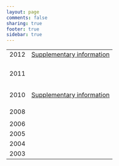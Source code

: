 ```yaml
---
layout: page
comments: false
sharing: true
footer: true
sidebar: true
---
```


<script>
var details = false;
var details = {"firstname":"Satrajit","middlename":"S","lastname":"Ghosh","email":"satra@mit.edu","website":"http:\/\/www.mit.edu\/~satra","address":"","biosketch":"My present research focuses on novel computational approaches for representing multimodal data in the context of the clinical disorders and to develop models for diagnosing and predicting treatment outcome. This is currently being applied to stuttering, ADHD, MDD and SAD. I am also involved with the development and validation of realtime-fMRI as a clinical tool in the context of new project funded by the DoD. I have developed state-of-the-art tools for region of interest analysis of neuroimaging data. As P.I. of an R03 from NIBIB I initiated the development of a Python-based, open-source, multi-institution software project aimed at improving interoperability among existing imaging analysis software packages (http:\/\/nipy.org\/nipype). My prior work has involved real-time synthesis of computer music and sound effects, controlling chaotic oscillators, computational modeling of speech acquisition and production, and real-time DSP-based speech signal processing."};
var readonly = '1';
var rootpath = 'http://publicationslist.org/';
var ownpage = '1';
var userid = 'satra';
var mode = 'publish';
var nothumbs = 0;
var publistBrand = "PublicationsList.org";
var localInstall = 0;
<!--
   function setStyle(str) {
     document.getElementById("styleid").href = str;
   }
-->
</script>


<script src='http://publicationslist.org/schema.js'></script>

<script>
var publist = [
{"refid":"1","repocollections":"","attachment":"","_thumb":"","articletype":"article","sectionheading":"","title":"Cine magnetic resonance imaging with simultaneous audio to evaluate pediatric velopharyngeal insufficiency.","year":"2011","author":"Amanda L Silver, Katherine Nimkin, Jean E Ashland, Satrajit S Ghosh, Andre J W van der Kouwe, Matthew T Brigger, Christopher J Hartnick","journal":"Arch Otolaryngol Head Neck Surg","volume":"137","number":"3","pages":"258-263","month":"Mar","doi":"10.1001\/archoto.2011.11","pubmed":"21422310","pdflink":"http:\/\/www.mendeley.com\/download\/public\/1121631\/4512648195\/de0f8fc781c08412ecd257f337e1d3d63d7b4c41\/dl.pdf","urllink":"","abstract":"To develop a protocol linking cine magnetic resonance (MR) imaging to simultaneously acquired audio recordings of specific phonatory tasks to evaluate velopharyngeal insufficiency (VPI) in children.","note":"","tags":"Adolescent,Adult,Child,Female,Humans,Image Processing, Computer-Assisted,Magnetic Resonance Imaging, Cine,Male,Palate, Soft,Phonation,Reference Values,Tape Recording,Velopharyngeal Insufficiency","publisher":"","booktitle":"","editor":"","address":"","school":"","issn":"1538-361X","isi":"","key":"Silver2011","howpublished":""},
{"refid":"2","repocollections":"","attachment":"","_thumb":"","articletype":"article","sectionheading":"","title":"fMRI investigation of unexpected somatosensory feedback perturbation during speech.","year":"2011","author":"Elisa Golfinopoulos, Jason A Tourville, Jason W Bohland, Satrajit S Ghosh, Alfonso Nieto-Castanon, Frank H Guenther","journal":"Neuroimage","volume":"55","number":"3","pages":"1324-1338","month":"Apr","doi":"10.1016\/j.neuroimage.2010.12.065","pubmed":"21195191","pdflink":"http:\/\/www.mendeley.com\/download\/public\/1121631\/4449461245\/63666819e01265d6d2ddd75e064b97fc92bde1bf\/dl.pdf","urllink":"","abstract":"Somatosensory feedback plays a critical role in the coordination of articulator movements for speech production. In response to unexpected resistance to lip or jaw movements during speech, fluent speakers can use the difference between the somatosensory expectations of a speech sound and the actual somatosensory feedback to adjust the trajectories of functionally relevant but unimpeded articulators. In an effort to investigate the neural substrates underlying the somatosensory feedback control of speech, we used an event-related sparse sampling functional magnetic resonance imaging paradigm and a novel pneumatic device that unpredictably blocked subjects' jaw movements. In comparison to speech, perturbed speech, in which jaw perturbation prompted the generation of compensatory speech motor commands, demonstrated increased effects in bilateral ventral motor cortex, right-lateralized anterior supramarginal gyrus, inferior frontal gyrus pars triangularis and ventral premotor cortex, and bilateral inferior posterior cerebellum (lobule VIII). Structural equation modeling revealed a significant increased influence from left anterior supramarginal gyrus to right anterior supramarginal gyrus and from left anterior supramarginal gyrus to right ventral premotor cortex as well as a significant increased reciprocal influence between right ventral premotor cortex and right ventral motor cortex and right anterior supramarginal gyrus and right inferior frontal gyrus pars triangularis for perturbed speech relative to speech. These results suggest that bilateral anterior supramarginal gyrus, right inferior frontal gyrus pars triangularis, right ventral premotor and motor cortices are functionally coupled and influence speech motor output when somatosensory feedback is unexpectedly perturbed during speech production.","note":"","tags":"Adult,Biomechanics,Cerebellum,Cerebral Cortex,Data Interpretation, Statistical,Electric Stimulation,Feedback, Physiological,Female,Functional Laterality,Humans,Image Processing, Computer-Assisted,Jaw,Magnetic Resonance Imaging,Male,Middle Aged,Models, Statistical,Oxygen,Phonetics,Physical Stimulation,Psychomotor Performance,Speech,Young Adult","publisher":"","booktitle":"","editor":"","address":"","school":"","issn":"1095-9572","isi":"","key":"Golfinopoulos2011","howpublished":""},
{"refid":"3","repocollections":"","attachment":"","_thumb":"","articletype":"article","sectionheading":"","title":"Evaluating the validity of volume-based and surface-based brain image registration for developmental cognitive neuroscience studies in children 4 to 11 years of age.","year":"2010","author":"Satrajit S Ghosh, Sita Kakunoori, Jean Augustinack, Alfonso Nieto-Castanon, Ioulia Kovelman, Nadine Gaab, Joanna A Christodoulou, Christina Triantafyllou, John D E Gabrieli, Bruce Fischl","journal":"Neuroimage","volume":"53","number":"1","pages":"85-93","month":"Oct","doi":"10.1016\/j.neuroimage.2010.05.075","pubmed":"20621657","pdflink":"http:\/\/www.mendeley.com\/download\/public\/1121631\/4527114305\/cca38234ad1e647fd57adf0a7c1d7504a3dae882\/dl.pdf","urllink":"","abstract":"Understanding the neurophysiology of human cognitive development relies on methods that enable accurate comparison of structural and functional neuroimaging data across brains from people of different ages. A fundamental question is whether the substantial brain growth and related changes in brain morphology that occur in early childhood permit valid comparisons of brain structure and function across ages. Here we investigated whether valid comparisons can be made in children from ages 4 to 11, and whether there are differences in the use of volume-based versus surface-based registration approaches for aligning structural landmarks across these ages. Regions corresponding to the calcarine sulcus, central sulcus, and Sylvian fissure in both the hemispheres were manually labeled on T1-weighted structural magnetic resonance images from 31 children ranging in age from 4.2 to 11.2years old. Quantitative measures of shape similarity and volumetric-overlap of these manually labeled regions were calculated when brains were aligned using a 12-parameter affine transform, SPM's nonlinear normalization, a diffeomorphic registration (ANTS), and FreeSurfer's surface-based registration. Registration error for normalization into a common reference framework across participants in this age range was lower than commonly used functional imaging resolutions. Surface-based registration provided significantly better alignment of cortical landmarks than volume-based registration. In addition, registering children's brains to a common space does not result in an age-associated bias between older and younger children, making it feasible to accurately compare structural properties and patterns of brain activation in children from ages 4 to 11.","note":"","tags":"Aging,Algorithms,Brain,Child, Preschool,Cognition,Female,Humans,Image Enhancement,Image Interpretation, Computer-Assisted,Imaging, Three-Dimensional,Male,Neurosciences,Reproducibility of Results,Sensitivity and Specificity,Subtraction Technique","publisher":"","booktitle":"","editor":"","address":"","school":"","issn":"1095-9572","isi":"","key":"Ghosh2010","howpublished":""},
{"refid":"4","repocollections":"","attachment":"","_thumb":"","articletype":"article","sectionheading":"","title":"Evaluation of volume-based and surface-based brain image registration methods.","year":"2010","author":"Arno Klein, Satrajit S Ghosh, Brian Avants, B T T Yeo, Bruce Fischl, Babak Ardekani, James C Gee, J J Mann, Ramin V Parsey","journal":"Neuroimage","volume":"51","number":"1","pages":"214-220","month":"May","doi":"10.1016\/j.neuroimage.2010.01.091","pubmed":"20123029","pdflink":"http:\/\/www.mendeley.com\/download\/public\/1121631\/4366884125\/6a27fb3d80567e44cd35e6d935d163850e04bd53\/dl.pdf","urllink":"","abstract":"Establishing correspondences across brains for the purposes of comparison and group analysis is almost universally done by registering images to one another either directly or via a template. However, there are many registration algorithms to choose from. A recent evaluation of fully automated nonlinear deformation methods applied to brain image registration was restricted to volume-based methods. The present study is the first that directly compares some of the most accurate of these volume registration methods with surface registration methods, as well as the first study to compare registrations of whole-head and brain-only (de-skulled) images. We used permutation tests to compare the overlap or Hausdorff distance performance for more than 16,000 registrations between 80 manually labeled brain images. We compared every combination of volume-based and surface-based labels, registration, and evaluation. Our primary findings are the following: 1. de-skulling aids volume registration methods; 2. custom-made optimal average templates improve registration over direct pairwise registration; and 3. resampling volume labels on surfaces or converting surface labels to volumes introduces distortions that preclude a fair comparison between the highest ranking volume and surface registration methods using present resampling methods. From the results of this study, we recommend constructing a custom template from a limited sample drawn from the same or a similar representative population, using the same algorithm used for registering brains to the template.","note":"","tags":"Adult,Algorithms,Brain,Female,Head,Humans,Image Processing, Computer-Assisted,Imaging, Three-Dimensional,Magnetic Resonance Imaging,Male,Organ Size,Software,Young Adult","publisher":"","booktitle":"","editor":"","address":"","school":"","issn":"1095-9572","isi":"","key":"Klein2010","howpublished":""},
{"refid":"5","repocollections":"","attachment":"","_thumb":"","articletype":"article","sectionheading":"","title":"A neuroimaging study of premotor lateralization and cerebellar involvement in the production of phonemes and syllables.","year":"2008","author":"Satrajit S Ghosh, Jason A Tourville, Frank H Guenther","journal":"J Speech Lang Hear Res","volume":"51","number":"5","pages":"1183-1202","month":"Oct","doi":"10.1044\/1092-4388(2008\/07-0119)","pubmed":"18664692","pdflink":"http:\/\/www.mendeley.com\/download\/public\/1121631\/4449474285\/931d5d11879bdbb1d8bdecd4507dc993e4a34a80\/dl.pdf","urllink":"","abstract":"This study investigated the network of brain regions involved in overt production of vowels, monosyllables, and bisyllables to test hypotheses derived from the Directions Into Velocities of Articulators (DIVA) model of speech production (Guenther, Ghosh, & Tourville, 2006). The DIVA model predicts left lateralized activity in inferior frontal cortex when producing a single syllable or phoneme and increased cerebellar activity for consonant-vowel syllables compared with steady-state vowels.","note":"","tags":"Adult,Auditory Cortex,Basal Ganglia,Brain Mapping,Cerebellum,Female,Frontal Lobe,Functional Laterality,Humans,Magnetic Resonance Imaging,Male,Middle Aged,Motor Cortex,Phonetics,Somatosensory Cortex,Speech,Thalamus","publisher":"","booktitle":"","editor":"","address":"","school":"","issn":"1092-4388","isi":"","key":"Ghosh2008","howpublished":""},
{"refid":"6","repocollections":"","attachment":"","_thumb":"","articletype":"article","sectionheading":"","title":"Neural modeling and imaging of the cortical interactions underlying syllable production.","year":"2006","author":"Frank H Guenther, Satrajit S Ghosh, Jason A Tourville","journal":"Brain Lang","volume":"96","number":"3","pages":"280-301","month":"Mar","doi":"10.1016\/j.bandl.2005.06.001","pubmed":"16040108","pdflink":"http:\/\/www.mendeley.com\/download\/public\/1121631\/4140896052\/ad6dad3505a13837b2cb9d6b7e63d577a8fb439e\/dl.pdf","urllink":"","abstract":"This paper describes a neural model of speech acquisition and production that accounts for a wide range of acoustic, kinematic, and neuroimaging data concerning the control of speech movements. The model is a neural network whose components correspond to regions of the cerebral cortex and cerebellum, including premotor, motor, auditory, and somatosensory cortical areas. Computer simulations of the model verify its ability to account for compensation to lip and jaw perturbations during speech. Specific anatomical locations of the model's components are estimated, and these estimates are used to simulate fMRI experiments of simple syllable production.","note":"","tags":"Brain Mapping,Cerebral Cortex,Computer Simulation,Humans,Magnetic Resonance Imaging,Models, Neurological,Nerve Net,Psychomotor Performance,Speech,Synaptic Transmission","publisher":"","booktitle":"","editor":"","address":"","school":"","issn":"0093-934X","isi":"","key":"Guenther2006","howpublished":""},
{"refid":"7","repocollections":"","attachment":"","_thumb":"","articletype":"article","sectionheading":"","title":"Representation of sound categories in auditory cortical maps.","year":"2004","author":"Frank H Guenther, Alfonso Nieto-Castanon, Satrajit S Ghosh, Jason A Tourville","journal":"J Speech Lang Hear Res","volume":"47","number":"1","pages":"46-57","month":"Feb","doi":"10.1044\/1092-4388(2004\/005)","pubmed":"15072527","pdflink":"http:\/\/www.mendeley.com\/download\/public\/1121631\/4449474265\/6c957087d7c618235c8bfb5df916dbb575475120\/dl.pdf","urllink":"","abstract":"Functional magnetic resonance imaging (fMRI) was used to investigate the representation of sound categories in human auditory cortex. Experiment 1 investigated the representation of prototypical (good) and nonprototypical (bad) examples of a vowel sound. Listening to prototypical examples of a vowel resulted in less auditory cortical activation than did listening to nonprototypical examples. Experiments 2 and 3 investigated the effects of categorization training and discrimination training with novel nonspeech sounds on auditory cortical representations. The 2 training tasks were shown to have opposite effects on the auditory cortical representation of sounds experienced during training: Discrimination training led to an increase in the amount of activation caused by the training stimuli, whereas categorization training led to decreased activation. These results indicate that the brain efficiently shifts neural resources away from regions of acoustic space where discrimination between sounds is not behaviorally important (e.g., near the center of a sound category) and toward regions where accurate discrimination is needed. The results also provide a straightforward neural account of learned aspects of perceptual distortion near sound categories: Sounds from the center of a category are more difficult to discriminate from each other than sounds near category boundaries because they are represented by fewer cells in the auditory cortical areas.","note":"","tags":"Acoustic Stimulation,Adolescent,Adult,Auditory Cortex,Auditory Threshold,Brain Mapping,Dominance, Cerebral,Female,Humans,Magnetic Resonance Imaging,Male,Middle Aged,Speech Discrimination Tests,Speech Perception","publisher":"","booktitle":"","editor":"","address":"","school":"","issn":"1092-4388","isi":"","key":"Guenther2004","howpublished":""},
{"refid":"8","repocollections":"","attachment":"","_thumb":"","articletype":"article","sectionheading":"","title":"Region of interest based analysis of functional imaging data.","year":"2003","author":"Alfonso Nieto-Castanon, Satrajit S Ghosh, Jason A Tourville, Frank H Guenther","journal":"Neuroimage","volume":"19","number":"4","pages":"1303-1316","month":"Aug","doi":"10.1016\/S1053-8119(03)00188-5","pubmed":"12948689","pdflink":"http:\/\/www.mendeley.com\/download\/public\/1121631\/4140898702\/344a1dd03d94779f950beea9220b0a91f67cd57a\/dl.pdf","urllink":"","abstract":"fMRI analysis techniques are presented that test functional hypotheses at the region of interest (ROI) level. An SPM-compatible Matlab toolbox has been developed that allows the creation of subject-specific ROI masks based on anatomical markers and the testing of functional hypotheses on the regional response using multivariate time-series analysis techniques. The combined application of subject-specific ROI definition and region-level functional analysis is shown to appropriately compensate for intersubject anatomical variability, offering finer localization and increased sensitivity to task-related effects than standard techniques based on whole-brain normalization and voxel or cluster-level functional analysis, while providing a more direct link between discrete brain region hypotheses and the statistical analyses used to test them.","note":"","tags":"Artifacts,Brain Mapping,Cerebral Cortex,Humans,Image Processing, Computer-Assisted,Imaging, Three-Dimensional,Linear Models,Magnetic Resonance Imaging,Mathematical Computing,Monte Carlo Method,Multivariate Analysis,Neural Networks (Computer)","publisher":"","booktitle":"","editor":"","address":"","school":"","issn":"1053-8119","isi":"","key":"Nieto-Castanon2003","howpublished":""},
{"refid":"9","repocollections":"","attachment":"","_thumb":"","articletype":"article","sectionheading":"","title":"Mindboggle: automated brain labeling with multiple atlases.","year":"2005","author":"Arno Klein, Brett Mensh, Satrajit Ghosh, Jason Tourville, Joy Hirsch","journal":"BMC Med Imaging","volume":"5","number":"","pages":"","month":"Oct","doi":"10.1186\/1471-2342-5-7","pubmed":"16202176","pdflink":"http:\/\/www.mendeley.com\/download\/public\/1121631\/4449474255\/d7abfa0a5fe0155360e7383d35a5ff4576ed4893\/dl.pdf","urllink":"","abstract":"To make inferences about brain structures or activity across multiple individuals, one first needs to determine the structural correspondences across their image data. We have recently developed Mindboggle as a fully automated, feature-matching approach to assign anatomical labels to cortical structures and activity in human brain MRI data. Label assignment is based on structural correspondences between labeled atlases and unlabeled image data, where an atlas consists of a set of labels manually assigned to a single brain image. In the present work, we study the influence of using variable numbers of individual atlases to nonlinearly label human brain image data.","note":"","tags":"","publisher":"","booktitle":"","editor":"","address":"","school":"","issn":"1471-2342","isi":"","key":"Klein2005","howpublished":""},
{"refid":"10","repocollections":"","attachment":"","_thumb":"","articletype":"article","sectionheading":"","title":"Computing moment-to-moment BOLD activation for real-time neurofeedback.","year":"2011","author":"Oliver Hinds, Satrajit Ghosh, Todd W Thompson, Julie J Yoo, Susan Whitfield-Gabrieli, Christina Triantafyllou, John D E Gabrieli","journal":"Neuroimage","volume":"54","number":"1","pages":"361-368","month":"Jan","doi":"10.1016\/j.neuroimage.2010.07.060","pubmed":"20682350","pdflink":"http:\/\/www.mendeley.com\/download\/public\/1121631\/4366448085\/bb88e1c9439a8ff26d789384496c2f505dba2181\/dl.%20-%202011%20-%20neuroimage%20computing%20moment-to-moment%20bold%20activation%20for%20real-time%20neurofeedback","urllink":"","abstract":"Estimating moment-to-moment changes in blood oxygenation level dependent (BOLD) activation levels from functional magnetic resonance imaging (fMRI) data has applications for learned regulation of regional activation, brain state monitoring, and brain-machine interfaces. In each of these contexts, accurate estimation of the BOLD signal in as little time as possible is desired. This is a challenging problem due to the low signal-to-noise ratio of fMRI data. Previous methods for real-time fMRI analysis have either sacrificed the ability to compute moment-to-moment activation changes by averaging several acquisitions into a single activation estimate or have sacrificed accuracy by failing to account for prominent sources of noise in the fMRI signal. Here we present a new method for computing the amount of activation present in a single fMRI acquisition that separates moment-to-moment changes in the fMRI signal intensity attributable to neural sources from those due to noise, resulting in a feedback signal more reflective of neural activation. This method computes an incremental general linear model fit to the fMRI time series, which is used to calculate the expected signal intensity at each new acquisition. The difference between the measured intensity and the expected intensity is scaled by the variance of the estimator in order to transform this residual difference into a statistic. Both synthetic and real data were used to validate this method and compare it to the only other published real-time fMRI method.","note":"","tags":"Biofeedback, Psychology,Computing Methodologies,Feedback, Physiological,Feedback, Psychological,Humans,Image Processing, Computer-Assisted,Kinetics,Magnetic Resonance Imaging,Oxygen,Reproducibility of Results,Signal Transduction","publisher":"","booktitle":"","editor":"","address":"","school":"","issn":"1095-9572","isi":"","key":"Hinds2011","howpublished":""},
{"refid":"11","repocollections":"","attachment":"","_thumb":"","articletype":"article","sectionheading":"","title":"Prediction of Successful Memory Encoding from fMRI Data.","year":"2008","author":"S K Balci, M R Sabuncu, J Yoo, S S Ghosh, S Whitfield-Gabrieli, J D E Gabrieli, P Golland","journal":"Med Image Comput Comput Assist Interv","volume":"2008","number":"11","pages":"97-104","month":"Sep","doi":"10.1901\/jaba.2008.2008-97","pubmed":"20401334","pdflink":"http:\/\/www.mendeley.com\/download\/public\/1121631\/4449474275\/d7f7c9895a8a70e76691722a364794be1182e9c3\/dl.pdf","urllink":"","abstract":"In this work, we explore the use of classification algorithms in predicting mental states from functional neuroimaging data. We train a linear support vector machine classifier to characterize spatial fMRI activation patterns. We employ a general linear model based feature extraction method and use the t-test for feature selection. We evaluate our method on a memory encoding task, using participants' subjective prediction about learning as a benchmark for our classifier. We show that the classifier achieves better than random predictions and the average accuracy is close to subject's own prediction performance. In addition, we validate our tool on a simple motor task where we demonstrate an average prediction accuracy of over 90%. Our experiments demonstrate that the classifier performance depends significantly on the complexity of the experimental design and the mental process of interest.","note":"","tags":"","publisher":"","booktitle":"","editor":"","address":"","school":"","issn":"","isi":"","key":"Balci2008","howpublished":""},
{"refid":"12","repocollections":"","attachment":"","_thumb":"","articletype":"article","sectionheading":"","title":"An investigation of the relation between sibilant production and somatosensory and auditory acuity.","year":"2010","author":"Satrajit S Ghosh, Melanie L Matthies, Edwin Maas, Alexandra Hanson, Mark Tiede, Lucie M\u00e9nard, Frank H Guenther, Harlan Lane, Joseph S Perkell","journal":"J Acoust Soc Am","volume":"128","number":"5","pages":"3079-3087","month":"Nov","doi":"10.1121\/1.3493430","pubmed":"21110603","pdflink":"http:\/\/www.mendeley.com\/download\/public\/1121631\/4449461225\/693235738d8cc562c92b137e62dacaf3ac1e84c1\/dl.pdf","urllink":"","abstract":"The relation between auditory acuity, somatosensory acuity and the magnitude of produced sibilant contrast was investigated with data from 18 participants. To measure auditory acuity, stimuli from a synthetic sibilant continuum ([s]-[\u0283]) were used in a four-interval, two-alternative forced choice adaptive-staircase discrimination task. To measure somatosensory acuity, small plastic domes with grooves of different spacing were pressed against each participant's tongue tip and the participant was asked to identify one of four possible orientations of the grooves. Sibilant contrast magnitudes were estimated from productions of the words 'said,' 'shed,' 'sid,' and 'shid'. Multiple linear regression revealed a significant relation indicating that a combination of somatosensory and auditory acuity measures predicts produced acoustic contrast. When the participants were divided into high- and low-acuity groups based on their median somatosensory and auditory acuity measures, separate ANOVA analyses with sibilant contrast as the dependent variable yielded a significant main effect for each acuity group. These results provide evidence that sibilant productions have auditory as well as somatosensory goals and are consistent with prior results and the theoretical framework underlying the DIVA model of speech production.","note":"","tags":"Auditory Cortex,Feedback,Female,Humans,Linear Models,Male,Phonation,Phonetics,Proprioception,Somatosensory Cortex,Speech Perception,Speech Production Measurement,Tongue,Touch Perception,Young Adult","publisher":"","booktitle":"","editor":"","address":"","school":"","issn":"1520-8524","isi":"","key":"Ghosh2010","howpublished":""},
{"refid":"13","repocollections":"","attachment":"","_thumb":"","articletype":"article","sectionheading":"","title":"Adaptive auditory feedback control of the production of formant trajectories in the Mandarin triphthong \/iau\/ and its pattern of generalization.","year":"2010","author":"Shanqing Cai, Satrajit S Ghosh, Frank H Guenther, Joseph S Perkell","journal":"J Acoust Soc Am","volume":"128","number":"4","pages":"2033-2048","month":"Oct","doi":"10.1121\/1.3479539","pubmed":"20968374","pdflink":"http:\/\/www.mendeley.com\/download\/public\/1121631\/4449474295\/1b1da271d0f7f7bd69e5c9e1a6f4dfdf0d9cf762\/dl.pdf","urllink":"","abstract":"In order to test whether auditory feedback is involved in the planning of complex articulatory gestures in time-varying phonemes, the current study examined native Mandarin speakers' responses to auditory perturbations of their auditory feedback of the trajectory of the first formant frequency during their production of the triphthong \/iau\/. On average, subjects adaptively adjusted their productions to partially compensate for the perturbations in auditory feedback. This result indicates that auditory feedback control of speech movements is not restricted to quasi-static gestures in monophthongs as found in previous studies, but also extends to time-varying gestures. To probe the internal structure of the mechanisms of auditory-motor transformations, the pattern of generalization of the adaptation learned on the triphthong \/iau\/ to other vowels with different temporal and spatial characteristics (produced only under masking noise) was tested. A broad but weak pattern of generalization was observed; the strength of the generalization diminished with increasing dissimilarity from \/iau\/. The details and implications of the pattern of generalization are examined and discussed in light of previous sensorimotor adaptation studies of both speech and limb motor control and a neurocomputational model of speech motor control.","note":"","tags":"Adaptation, Psychological,Adult,Audiometry, Speech,Auditory Pathways,Auditory Threshold,Feedback, Psychological,Female,Gestures,Humans,Male,Motor Activity,Phonetics,Signal Detection, Psychological,Sound Spectrography,Speech Acoustics,Speech Perception,Time Factors","publisher":"","booktitle":"","editor":"","address":"","school":"","issn":"1520-8524","isi":"","key":"Cai2010","howpublished":""},
{"refid":"14","repocollections":"","attachment":"","_thumb":"","articletype":"article","sectionheading":"","title":"Nipype: a flexible, lightweight and extensible neuroimaging data processing framework in python.","year":"2011","author":"Krzysztof Gorgolewski, Christopher D Burns, Cindee Madison, Dav Clark, Yaroslav O Halchenko, Michael L Waskom, Satrajit S Ghosh","journal":"Front Neuroinform","volume":"5","number":"","pages":"","month":"08","doi":"10.3389\/fninf.2011.00013","pubmed":"21897815","pdflink":"http:\/\/www.mendeley.com\/download\/public\/1121631\/4449461235\/b85bf8a0689b3b6b631c5470776cbbf90b7e7993\/dl.pdf","urllink":"","abstract":"Current neuroimaging software offer users an incredible opportunity to analyze their data in different ways, with different underlying assumptions. Several sophisticated software packages (e.g., AFNI, BrainVoyager, FSL, FreeSurfer, Nipy, R, SPM) are used to process and analyze large and often diverse (highly multi-dimensional) data. However, this heterogeneous collection of specialized applications creates several issues that hinder replicable, efficient, and optimal use of neuroimaging analysis approaches: (1) No uniform access to neuroimaging analysis software and usage information; (2) No framework for comparative algorithm development and dissemination; (3) Personnel turnover in laboratories often limits methodological continuity and training new personnel takes time; (4) Neuroimaging software packages do not address computational efficiency; and (5) Methods sections in journal articles are inadequate for reproducing results. To address these issues, we present Nipype (Neuroimaging in Python: Pipelines and Interfaces; http:\/\/nipy.org\/nipype), an open-source, community-developed, software package, and scriptable library. Nipype solves the issues by providing Interfaces to existing neuroimaging software with uniform usage semantics and by facilitating interaction between these packages using Workflows. Nipype provides an environment that encourages interactive exploration of algorithms, eases the design of Workflows within and between packages, allows rapid comparative development of algorithms and reduces the learning curve necessary to use different packages. Nipype supports both local and remote execution on multi-core machines and clusters, without additional scripting. Nipype is Berkeley Software Distribution licensed, allowing anyone unrestricted usage. An open, community-driven development philosophy allows the software to quickly adapt and address the varied needs of the evolving neuroimaging community, especially in the context of increasing demand for reproducible research.","note":"","tags":"","publisher":"","booktitle":"","editor":"","address":"","school":"","issn":"1662-5196","isi":"","key":"Gorgolewski2011","howpublished":""},
{"refid":"15","repocollections":"","attachment":"","_thumb":"","articletype":"article","sectionheading":"","title":"Focal manipulations of formant trajectories reveal a role of auditory feedback in the online control of both within-syllable and between-syllable speech timing.","year":"2011","author":"Shanqing Cai, Satrajit S Ghosh, Frank H Guenther, Joseph S Perkell","journal":"J Neurosci","volume":"31","number":"45","pages":"16483-16490","month":"Nov","doi":"10.1523\/JNEUROSCI.3653-11.2011","pubmed":"22072698","pdflink":"http:\/\/www.mendeley.com\/download\/public\/1121631\/4511952695\/384a7318fee171f84998dde0027fa7057d8c88ec\/dl.pdf","urllink":"","abstract":"Within the human motor repertoire, speech production has a uniquely high level of spatiotemporal complexity. The production of running speech comprises the traversing of spatial positions with precisely coordinated articulator movements to produce 10-15 sounds\/s. How does the brain use auditory feedback, namely the self-perception of produced speech sounds, in the online control of spatial and temporal parameters of multisyllabic articulation? This question has important bearings on the organizational principles of sequential actions, yet its answer remains controversial due to the long latency of the auditory feedback pathway and technical challenges involved in manipulating auditory feedback in precisely controlled ways during running speech. In this study, we developed a novel technique for introducing time-varying, focal perturbations in the auditory feedback during multisyllabic, connected speech. Manipulations of spatial and temporal parameters of the formant trajectory were tested separately on two groups of subjects as they uttered \"I owe you a yo-yo.\" Under these perturbations, significant and specific changes were observed in both the spatial and temporal parameters of the produced formant trajectories. Compensations to spatial perturbations were bidirectional and opposed the perturbations. Furthermore, under perturbations that manipulated the timing of auditory feedback trajectory (slow-down or speed-up), significant adjustments in syllable timing were observed in the subjects' productions. These results highlight the systematic roles of auditory feedback in the online control of a highly over-learned action as connected speech articulation and provide a first look at the properties of this type of sensorimotor interaction in sequential movements.","note":"","tags":"","publisher":"","booktitle":"","editor":"","address":"","school":"","issn":"1529-2401","isi":"","key":"Cai2011","howpublished":""},
{"refid":"16","repocollections":"","attachment":"","_thumb":"","articletype":"article","sectionheading":"","title":"The influence of auditory acuity on acoustic variability and the use of motor equivalence during adaptation to a perturbation.","year":"2011","author":"Jana Brunner, Satrajit Ghosh, Philip Hoole, Melanie Matthies, Mark Tiede, Joseph Perkell","journal":"J Speech Lang Hear Res","volume":"54","number":"3","pages":"727-739","month":"Jun","doi":"10.1044\/1092-4388(2010\/09-0256)","pubmed":"20966388","pdflink":"http:\/\/www.mendeley.com\/download\/public\/1121631\/4449461265\/4164c4e0cf249ccbc950dac70720b9d95103bc51\/dl.pdf","urllink":"","abstract":"The aim of this study was to relate speakers' auditory acuity for the sibilant contrast, their use of motor equivalent trading relationships in producing the sibilant \/\u222b\/, and their produced acoustic distance between the sibilants \/s\/ and \/\u222b\/. Specifically, the study tested the hypotheses that during adaptation to a perturbation of vocal-tract shape, high-acuity speakers use motor equivalence strategies to a greater extent than do low-acuity speakers in order to reach their smaller phonemic goal regions, and that high-acuity speakers produce greater acoustic distance between 2 sibilant phonemes than do low-acuity speakers.","note":"","tags":"Acoustic Stimulation,Adaptation, Physiological,Adult,Female,Hearing,Humans,Lip,Male,Middle Aged,Palate,Phonetics,Speech,Speech Discrimination Tests,Speech Intelligibility,Tongue","publisher":"","booktitle":"","editor":"","address":"","school":"","issn":"1558-9102","isi":"","key":"Brunner2011","howpublished":""},
{"refid":"17","repocollections":"","attachment":"","_thumb":"","articletype":"article","sectionheading":"","title":"Data sharing in neuroimaging research.","year":"2012","author":"Jean-Baptiste Poline, Janis L Breeze, Satrajit Ghosh, Krzysztof Gorgolewski, Yaroslav O Halchenko, Michael Hanke, Christian Haselgrove, Karl G Helmer, David B Keator, Daniel S Marcus, Russell A Poldrack, Yannick Schwartz, John Ashburner, David N Kennedy","journal":"Front Neuroinform","volume":"6","number":"","pages":"","month":"04","doi":"10.3389\/fninf.2012.00009","pubmed":"22493576","pdflink":"http:\/\/www.frontiersin.org\/Journal\/DownloadFile.ashx?pdf=1&FileId=%2030651&articleId=%2017185&Version=%201&ContentTypeId=21&FileName=%20fninf-06-00009.pdf","urllink":"http:\/\/www.frontiersin.org\/Journal\/FullText.aspx?s=752&name=Neuroinformatics&ART_DOI=10.3389\/fninf.2012.00009","abstract":"Significant resources around the world have been invested in neuroimaging studies of brain function and disease. Easier access to this large body of work should have profound impact on research in cognitive neuroscience and psychiatry, leading to advances in the diagnosis and treatment of psychiatric and neurological disease. A trend toward increased sharing of neuroimaging data has emerged in recent years. Nevertheless, a number of barriers continue to impede momentum. Many researchers and institutions remain uncertain about how to share data or lack the tools and expertise to participate in data sharing. The use of electronic data capture (EDC) methods for neuroimaging greatly simplifies the task of data collection and has the potential to help standardize many aspects of data sharing. We review here the motivations for sharing neuroimaging data, the current data sharing landscape, and the sociological or technical barriers that still need to be addressed. The INCF Task Force on Neuroimaging Datasharing, in conjunction with several collaborative groups around the world, has started work on several tools to ease and eventually automate the practice of data sharing. It is hoped that such tools will allow researchers to easily share raw, processed, and derived neuroimaging data, with appropriate metadata and provenance records, and will improve the reproducibility of neuroimaging studies. By providing seamless integration of data sharing and analysis tools within a commodity research environment, the Task Force seeks to identify and minimize barriers to data sharing in the field of neuroimaging.","note":"","tags":"","publisher":"","booktitle":"","editor":"","address":"","school":"","issn":"1662-5196","isi":"","key":"Poline2012","howpublished":""},
{"refid":"20","repocollections":"","attachment":"","_thumb":"","articletype":"article","sectionheading":"","title":"Learning from open source software projects to improve scientific review","year":"2012","author":"Satrajit S Ghosh, Arno Klein, Brian Avants, K Jarrod Millman","journal":"Frontiers in Computational Neuroscience","volume":"6","number":"","pages":"","month":"2012","doi":"10.3389\/fncom.2012.00018","pubmed":"","pdflink":"http:\/\/www.frontiersin.org\/Journal\/DownloadFile.ashx?pdf=1&FileId=%2059390&articleId=%2011817&Version=%201&ContentTypeId=21&FileName=%20fncom-06-00018.pdf","urllink":"http:\/\/www.frontiersin.org\/Journal\/FullText.aspx?s=237&name=Computational_Neuroscience&ART_DOI=10.3389\/fncom.2012.00018","abstract":"Peer-reviewed publications are the primary mechanism for sharing scientific results. The current peer-review process is, however, fraught with many problems that undermine the pace, validity, and credibility of science.   We highlight five salient problems: (1) Reviewers are expected to have comprehensive expertise; (2) Reviewers do not have sufficient access to methods and materials to evaluate a study; (3) Reviewers are not acknowledged; (4) There is no measure of the quality of a review; and (5) Reviews take a lot of time, and once submitted cannot evolve. We propose that these problems can be resolved by making the following changes to the review process. Distributing reviews to many reviewers would allow each reviewer to focus on portions of the article that reflect the reviewer?s specialty or area of interest and place less of a burden on any one reviewer, enabling a more comprehensive and timely review. Providing reviewers materials and methods to perform comprehensive evaluation would facilitate transparency, replication of results and enable greater scrutiny by people from different fields using different nomenclature, leading to greater clarity and cross-fertilization of ideas. Acknowledging reviewers makes it possible to quantitatively assess reviewer contributions, which could be integrated with assessments for promotions and grants. Quantifying review quality could help establish the importance of reviewers and information generated during a review, and assess the importance of a submitted article. Finally, we recommend expediting post-publication reviews and allowing for the dialogue to continue and flourish in a dynamic and interactive manner. We argue that these solutions can be addressed by building upon computer programming code management systems. In this article, we provide examples of current code review systems that offer opportunities for addressing the above problems, and offer suggestions for enhancing code review systems for article review.","note":"","tags":"code review systems,distributed peer review,open source software development,post-publication peer review","publisher":"","booktitle":"","editor":"","address":"","school":"","issn":"1662-5188","isi":"","key":"Ghosh2012","howpublished":"http:\/\/www.frontiersin.org\/Journal\/Abstract.aspx?s=237&name=computational_neuroscience&ART_DOI=10.3389\/fncom.2012.00018"},
{"refid":"22","repocollections":"","attachment":"","_thumb":"","articletype":"article","sectionheading":"","title":"Weak Responses to Auditory Feedback Perturbation during Articulation in Persons Who Stutter: Evidence for Abnormal Auditory-Motor Transformation.","year":"2012","author":"Shanqing Cai, Deryk S Beal, Satrajit S Ghosh, Mark K Tiede, Frank H Guenther, Joseph S Perkell","journal":"PLoS One","volume":"7","number":"7","pages":"","month":"07","doi":"10.1371\/journal.pone.0041830","pubmed":"22911857","pdflink":"http:\/\/www.plosone.org\/article\/fetchObjectAttachment.action?uri=info%3Adoi%2F10.1371%2Fjournal.pone.0041830&representation=PDF","urllink":"http:\/\/www.plosone.org\/article\/info%3Adoi%2F10.1371%2Fjournal.pone.0041830","abstract":"Previous empirical observations have led researchers to propose that auditory feedback (the auditory perception of self-produced sounds when speaking) functions abnormally in the speech motor systems of persons who stutter (PWS). Researchers have theorized that an important neural basis of stuttering is the aberrant integration of auditory information into incipient speech motor commands. Because of the circumstantial support for these hypotheses and the differences and contradictions between them, there is a need for carefully designed experiments that directly examine auditory-motor integration during speech production in PWS. In the current study, we used real-time manipulation of auditory feedback to directly investigate whether the speech motor system of PWS utilizes auditory feedback abnormally during articulation and to characterize potential deficits of this auditory-motor integration. Twenty-one PWS and 18 fluent control participants were recruited. Using a short-latency formant-perturbation system, we examined participants' compensatory responses to unanticipated perturbation of auditory feedback of the first formant frequency during the production of the monophthong [\u03b5]. The PWS showed compensatory responses that were qualitatively similar to the controls' and had close-to-normal latencies (\u223c150 ms), but the magnitudes of their responses were substantially and significantly smaller than those of the control participants (by 47% on average, p<0.05). Measurements of auditory acuity indicate that the weaker-than-normal compensatory responses in PWS were not attributable to a deficit in low-level auditory processing. These findings are consistent with the hypothesis that stuttering is associated with functional defects in the inverse models responsible for the transformation from the domain of auditory targets and auditory error information into the domain of speech motor commands.","note":"","tags":"","publisher":"","booktitle":"","editor":"","address":"","school":"","issn":"1932-6203","isi":"","key":"Cai2012","howpublished":""},
{"refid":"23","repocollections":"","attachment":"","_thumb":"","articletype":"article","sectionheading":"","title":"Predicting Treatment Response in Social Anxiety Disorder From Functional Magnetic Resonance Imaging.","year":"2012","author":"Oliver Doehrmann, Satrajit S Ghosh, Frida E Polli, Gretchen O Reynolds, Franziska Horn, Anisha Keshavan, Christina Triantafyllou, Zeynep M Saygin, Susan Whitfield-Gabrieli, Stefan G Hofmann, Mark Pollack, John D Gabrieli","journal":"Arch Gen Psychiatry","volume":"","number":"","pages":"1-11","month":"Sep","doi":"10.1001\/2013.jamapsychiatry.5","pubmed":"22945462","pdflink":"","urllink":"","abstract":"CONTEXT Current behavioral measures poorly predict treatment outcome in social anxiety disorder (SAD). To our knowledge, this is the first study to examine neuroimaging-based treatment prediction in SAD. OBJECTIVE To measure brain activation in patients with SAD as a biomarker to predict subsequent response to cognitive behavioral therapy (CBT). DESIGN Functional magnetic resonance imaging (fMRI) data were collected prior to CBT intervention. Changes in clinical status were regressed on brain responses and tested for selectivity for social stimuli. SETTING Patients were treated with protocol-based CBT at anxiety disorder programs at Boston University or Massachusetts General Hospital and underwent neuroimaging data collection at Massachusetts Institute of Technology. PATIENTS Thirty-nine medication-free patients meeting DSM-IV criteria for the generalized subtype of SAD. INTERVENTIONS Brain responses to angry vs neutral faces or emotional vs neutral scenes were examined with fMRI prior to initiation of CBT. MAIN OUTCOME MEASURES Whole-brain regression analyses with differential fMRI responses for angry vs neutral faces and changes in Liebowitz Social Anxiety Scale score as the treatment outcome measure. RESULTS Pretreatment responses significantly predicted subsequent treatment outcome of patients selectively for social stimuli and particularly in regions of higher-order visual cortex. Combining the brain measures with information on clinical severity accounted for more than 40% of the variance in treatment response and substantially exceeded predictions based on clinical measures at baseline. Prediction success was unaffected by testing for potential confounding factors such as depression severity at baseline. CONCLUSIONS The results suggest that brain imaging can provide biomarkers that substantially improve predictions for the success of cognitive behavioral interventions and more generally suggest that such biomarkers may offer evidence-based, personalized medicine approaches for optimally selecting among treatment options for a patient.","note":"","tags":"","publisher":"","booktitle":"","editor":"","address":"","school":"","issn":"1538-3636","isi":"","key":"Doehrmann2012","howpublished":""},
{"refid":"24","repocollections":"","attachment":"","_thumb":"","articletype":"article","sectionheading":"","title":"Roles of Default-Mode Network and Supplementary Motor Area in Human Vigilance Performance: Evidence from Real-Time fMRI.","year":"2012","author":"Oliver Hinds, Todd W Thompson, Satrajit Ghosh, Julie J Yoo, Susan Whitfield-Gabrieli, Christina Triantafyllou, John D E Gabrieli","journal":"J Neurophysiol","volume":"","number":"","pages":"","month":"Dec","doi":"10.1152\/jn.00533.2011","pubmed":"23236006","pdflink":"","urllink":"","abstract":"We used real-time functional magnetic resonance imaging (fMRI) to determine which regions of the human brain have a role in vigilance as measured by simple reaction time (RT) to occasional and unpredictable visual targets. We first identified brain regions where activation prior to target presentation predicted RT. Slower RT was preceded by greater activation in the default-mode network, including lateral parietal, precuneus, and medial prefrontal cortices; faster RT was preceded by greater activation in the supplementary motor area (SMA). We examined the roles of these brain regions in vigilance by triggering trials based on brain states defined by blood oxygenation level-dependent activation measured using real-time fMRI. When activation of relevant neural systems indicated either a good brain state (increased activation of SMA) or a bad brain state (increased activation of lateral parietal cortex and precuneus) for performance, a target was presented and RT was measured. RT on trials triggered by a good brain state were significantly faster than RT on trials triggered by a bad brain state. Thus, human performance was controlled by monitoring brain states that indicated high or low vigilance. These findings identify neural systems that have a role in vigilance, and provide direct evidence that the default-mode network has a role in human performance. The ability to control and enhance human behavior based on brain state may have broad implications.","note":"","tags":"","publisher":"","booktitle":"","editor":"","address":"","school":"","issn":"1522-1598","isi":"","key":"Hinds2012","howpublished":""}];

var uptodate = '';
var recent = false;
for (var i = 0; i < publist.length; i++) {
    publist[i].userid = userid;
}

// Convert a ref object to HTML.
function refToHtml(atype, ref, expanded, userid, rootpath, toggleIdx) {
  if (!atype) atype="article";
  var style = plosStyle;
  var txt = "";
  var fields = fieldsByType[atype];
  var first = true;

  //  txt += ".";


  // Do the common fields.
  txt += "<div class='fulltextlinks'>\n"; // style='float:right; padding-left : 12px; width: 64px;'>";

  if (ref["urllink"]) {
	txt += " <a class='htmllink' title='View HTML version' href='"+httpPrefix(ref.urllink)+"'><img src='"+rootpath+"page-sml.png'/></a>";
  }

  if (ref["pdflink"]) {
	txt += " <a class='pdflink' title='View PDF version' href='"+httpPrefix(ref.pdflink)+"'><img src='"+rootpath+"pdf-sml.png'/></a>";
  }
  var attachmenturl = "";

  if (ref["attachment"]) {
    var ext = ref.attachment.lastIndexOf(".");
    var str = "";
	var tp = "";
    if (ext!=-1) { tp = ref.attachment.substr(ext+1); }

	str += tp;
	if (tp == "pdf") {
	  str = "<img src='"+rootpath+"pdf-sml.png'/>";
	}
	else {
	  str = "[" + str +"]";
	}

	txt += " <a class='pdflink' title='View local version' href='";

	if (ref.attachment.substring(0,4)=="http") {
	  attachmenturl = ref.attachment;
	}
	else {
	  attachmenturl = rootpath+"data/"+userid+"/"+ref.attachment;
	}
	txt += attachmenturl;
	txt += "'>"+str+"</a>";
  }

  if (ref["doi"]) {
    var href = ref.doi;
    if (ref.doi.substr(0,4)!="http") {
      href = "http://dx.doi.org/"+ref.doi;
    }
    txt += " &nbsp;<a target='_blank' class='doilink' title='DOI: "+ref.doi+"' href='"+href+"'>DOI</a>&nbsp;";
  }

  if (ref["pubmed"]) {
    var href = "http://www.ncbi.nlm.nih.gov/entrez/query.fcgi?db=pubmed&cmd=Retrieve&dopt=AbstractPlus&list_uids="+ref.pubmed;

    txt += " &nbsp;<a target='_blank' class='pubmedlink' title='PubMed ID : "+ref.pubmed+"' href='"+href+"'>PMID</a>&nbsp;";
  }
  if (ref["repostatus"]=="accepted") {
    txt += " &nbsp;<br/><a target='repository' class='repolink' title='View Repository Copy' " +
      "href='"+ref.repourl+"'>Repository</a>&nbsp;";
  }
  txt += "</div>";


  // Is there a thumbnail?
  if (ref._thumb) {
    if (typeof(nothumbs)!="undefined" && nothumbs) {} else {
    txt += "<div class='thumbdiv'>";
    if (ref.attachment) {
      txt += " <a target='_blank' class='pdflink' title='View local version' href='"+attachmenturl+"'>";
    }


    var thumburl = ref._thumb;
    if (thumburl.substring(0,4) != "http") {
      // full refid can be user-123
      var refnum = "" + ref.refid; if (refnum.indexOf("-")!==-1) { refnum = refnum.substr(refnum.lastIndexOf("-")+1); }

      thumburl = rootpath+"data/"+userid+"/ref-"+refnum+"/"+ref._thumb;
    }
    txt += "<img width='80px' class='thumbimg' src='"+thumburl+"'/>";
    if (ref.attachment) {
      txt += "</a>";
    }
    txt += "</div>";
    }
  }


  /*
  if (toggleIdx != -1) {
    txt += "<span class='refbody' onmousedown='refDown()' onmousemove='refDrag()' onmouseup='refUp("+toggleIdx+")'>";
  }
  else {
  */
  txt += "<span class='refbody'>";
  //}
  for (var j=0; j<fields.length; j++) {
	var fn = fields[j];

	if (ref[fn]) {
	  if (!first) {
	    txt += " ";
	  }

	  var entry = trim(ref[fn]);

	  if (entry) {
		if (fn=="author") {
		  entry = linkifyAuthors(entry);
		}
		var pre = "";
		var post = " ";
		if (style[fn]) {
		  if (style[fn]["pre"]) { pre = style[fn].pre; }
		  if (style[fn]["post"]) { post = style[fn].post; }
		}
		// work-around for IE6 bug
		if (fn != "author") {// && document.all && !window.XMLHttpRequest) {
		  // Special case for IE6
		  if (fn=="year" || fn=="month" || fn=="institution" || fn=="organization" || fn=="publisher" || fn=="series" || fn=="pages" || fn=="address" || fn=="number") { pre = " "+pre; }
		  var ocl = " onclick='toggleRef("+toggleIdx+")'";
		  if (fn == "title") {
		    var words = entry.split(" ");
		    txt +=  "<a name='x'"+ocl+" class='ax "+fn+"'>"+pre+"</a>";
		    for (var k=0; k<words.length; k++) {
		      txt += "<a name='x'"+ocl+" class='ax "+fn+"'>"+words[k]+"</a> ";
		    }
		    txt +=  "<a name='x'"+ocl+" class='ax "+fn+"'>"+post+"</a>";
		  }
		  else {
		    txt += "<a name='x' class='ax "+fn+"'>"+pre+entry+post+"</a> ";
		  }
		}
		else {
		  txt += entry+" "; // "<a name='x' class='"+fn+"'>"+pre+entry+post+"</a> ";
		}
		//	if (document.all) { txt += "&nbsp;"; }
		first = false;
	  }
	}
  }

  txt += "&nbsp; </span>"; // end of the onclick area. nbsp needed or IE mucks up display


  if (expanded) {
	if (ref["tags"]) {
	  var list = splitTags(ref["tags"]);
	  txt += " <div class='tags'>";
	  var maxtags = 3;

	  for (var k=0; k<list.length; k++) {
		var tag = trim(list[k]);
		var cma = ""; if (k<list.length-1) { cma = ",&nbsp;&nbsp; "; }

		if (k == maxtags && list.length > maxtags) {
		  txt += "<a class='atag layout' id='sata"+tagshowidx+"' href='javascript:showAllTags("+tagshowidx+")'><i>(all "+list.length+" tags)</i></a> <span style='display:none' class='layout' id='sats"+tagshowidx+"'>";
		  tagshowidx ++;
		}

		// if (k!=0) { txt += ",&nbsp;&nbsp; "; }
		txt += " <span><a class='atag layout' href='javascript:showTag(\""+tag+"\")'>"+tag+"</a>"+cma+"</span>";
	  }

	  if (list.length > maxtags) {
		txt += "</span>";
	  }
	  txt += "&nbsp;&nbsp;&nbsp;&nbsp;&nbsp;&nbsp;&nbsp;&nbsp;&nbsp;&nbsp;&nbsp;&nbsp;</div>";
	}

    if (ref["abstract"]) {
      txt += " <div class='abstract layout'>Abstract: "+ref["abstract"]+"</div>"; // *** need to htmlentities...
    }

    if (ref["note"]) {
      txt += " <div class='note layout'>Notes: "+linkify(ref["note"])+"</div>"; // *** need to htmlentities...
    }


    if (ref.repostatus || ref.repocollections) {
      txt += " <div class='note layout'>";
      if (ref["repostatus"] == "harvested") {
        txt += "This publication has been harvested by the repository and is being checked. ";
      }
      else if (ref["repostatus"] == "accepted") {
        txt += "This publication is available from the repository: ";

	if (ref["repoid"]) {
	  txt += "<a class='repolink' target='repository' href='"+ref.repourl+"'>Repository entry: "+ref.repoid+"</a> <br/>";
	}
      }
      else if (ref["repostatus"] == "rejected") {
        txt += "This publication was not accepted by the repository: ";
      }
      else if (ref["repostatus"] == "error") {
        txt += "There was a harvesting error for this item.";
      }
      else if (ref["repocollections"]!=""
	       && ref["repocollections"]!="-"
	       && ref["attachment"]!="") {
        txt += "This publication is available for automated harvesting by the repository";
      }


      txt += "</div>";
    }

  }

  txt += "<div style='clear:right'></div>";


  return txt;
}

</script>




<div class='publist' id='publistdiv'>
<table class="table" table-condensed>
<tr><td valign='top'><div class='yearsep'>2012</div></td>
<td id='td-19'>
<div id='list19' class='publication'></div>
<div>
<a href="http://hdl.handle.net/1721.1/69968" target="_blank" class="badge">Supplementary information</a>
</div>
</td></tr>
<tr><td></td><td id='td-18'><div id='list18' class='publication'></div></td></tr>
<tr><td></td><td id='td-16'><div id='list16' class='publication'></div></td></tr>
<tr><td></td><td id='td-20'><div id='list20' class='publication'></div></td></tr>
<tr><td></td><td id='td-17'><div id='list17' class='publication'></div></td></tr>
<tr><td valign='top'><div class='yearsep'>2011</div></td>
<td id='td-13'><div id='list13' class='publication'></div></td></tr>
<tr><td></td><td id='td-14'><div id='list14' class='publication'></div></td></tr>
<tr><td></td><td id='td-0'><div id='list0' class='publication'></div></td></tr>
<tr><td></td><td id='td-9'><div id='list9' class='publication'></div></td></tr>
<tr><td></td><td id='td-15'><div id='list15' class='publication'></div></td></tr>
<tr><td></td><td id='td-1'><div id='list1' class='publication'></div></td></tr>
<tr><td valign='top'><div class='yearsep'>2010</div></td>
<td id='td-2'><div id='list2' class='publication'></div>
<div>
<a href="http://hdl.handle.net/1721.1/75815"  target="_blank" class="badge">Supplementary information</a>
</div></td></tr>
<tr><td></td><td id='td-11'><div id='list11' class='publication'></div></td></tr>
<tr><td></td><td id='td-3'><div id='list3' class='publication'></div></td></tr>
<tr><td></td><td id='td-12'><div id='list12' class='publication'></div></td></tr>
<tr><td valign='top'><div class='yearsep'>2008</div></td>
<td id='td-10'><div id='list10' class='publication'></div></td></tr>
<tr><td></td><td id='td-4'><div id='list4' class='publication'></div></td></tr>
<tr><td valign='top'><div class='yearsep'>2006</div></td>
<td id='td-5'><div id='list5' class='publication'></div></td></tr>
<tr><td valign='top'><div class='yearsep'>2005</div></td>
<td id='td-8'><div id='list8' class='publication'></div></td></tr>
<tr><td valign='top'><div class='yearsep'>2004</div></td>
<td id='td-6'><div id='list6' class='publication'></div></td></tr>
<tr><td valign='top'><div class='yearsep'>2003</div></td>
<td id='td-7'><div id='list7' class='publication'></div></td></tr>
</table>
</div>


<div id='selectops' style='display:none; clear:right; float:right; padding:1em;  border: 1px solid orange; font-size:8pt;'>

	<div style='padding:1em; margin-top:2em'>
	Export selected items to:
   <a href='javascript:exportSelected("bibtex")'>bibtex</a> |
	<a href='javascript:exportSelected("endnote")'>endnote</a> |
	<a href='javascript:exportSelected("ris")'>Procite (RIS)</a> |
	<a href='javascript:exportSelected("xml")'>Mods XML</a>
	</div>
</div>

<div id='tagslist' style='display:none;'></div>

<div id='authorslist' style='display:none;'></div>


<script>
var userid = "satra";
</script>

<script src='http://publicationslist.org/data/satra/pubutil.js?1266234939'></script>
<script src='http://publicationslist.org/data/satra/pubinit.js?1266234938'></script>

<script>
for (var i = 0; i < publist.length; i++) {
    expandRef(i);
    collapseRef(i);
}
</script>
